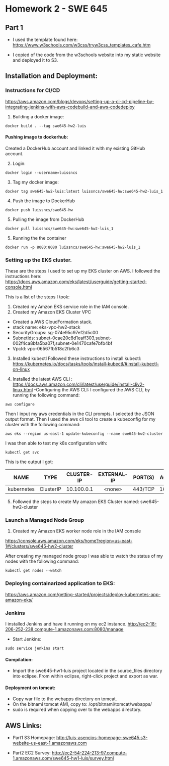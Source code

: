 # Homework 2 - SWE 645

## Part 1
* I used the template found here: <https://www.w3schools.com/w3css/tryw3css_templates_cafe.htm>

* I copied of the code from the w3schools website into my static website and deployed it to S3.

## Installation and Deployment:

### Instructions for CI/CD
https://aws.amazon.com/blogs/devops/setting-up-a-ci-cd-pipeline-by-integrating-jenkins-with-aws-codebuild-and-aws-codedeploy


1. Building a docker image:
```
docker build . --tag swe645-hw2-luis
```
#### Pushing image to dockerhub:

Created a DockerHub account and linked it with my existing GitHub account.

2. Login:
```
docker login --username=luissncs
```
3. Tag my docker image:
```
docker tag swe645-hw2-luis:latest luissncs/swe645-hw:swe645-hw2-luis_1
```
4. Push the image to DockerHub
```
docker push luissncs/swe645-hw
```
5. Pulling the image from DockerHub
```
docker pull luissncs/swe645-hw:swe645-hw2-luis_1
```
5. Running the the container
```
docker run -p 8080:8080 luissncs/swe645-hw:swe645-hw2-luis_1
```


### Setting up the EKS cluster.

These are the steps I used to set up my EKS cluster on AWS.
I followed the instructions here: https://docs.aws.amazon.com/eks/latest/userguide/getting-started-console.html

This is a list of the steps I took:

1. Created my Amzon EKS service role in the IAM console.
2. Created my Amazon EKS Cluster VPC
  - Created a AWS CloudFormation stack.
  - stack name: eks-vpc-hw2-stack
  - SecurityGroups:	sg-074e95c97ef2d5c00
  - SubnetIds:	subnet-0cae20c8d1eaff303,subnet-002f4ca8bfa5ba07f,subnet-0e1470cafe7bfb4bf
  - VpcId:	vpc-06567fb518c2fb6c3

3. Installed kubectl
Followed these instructions to install kubectl: https://kubernetes.io/docs/tasks/tools/install-kubectl/#install-kubectl-on-linux

4. Installed the latest AWS CLI : https://docs.aws.amazon.com/cli/latest/userguide/install-cliv2-linux.html
-Configuring the AWS CLI:
I configured the AWS CLI, by running the following command:
```
aws configure
```
Then I input my aws credentials in the CLI prompts. I selected the JSON output format.
Then I used the aws cli tool to create a kubeconfig for my cluster with the following command:
```
aws eks --region us-east-1 update-kubeconfig --name swe645-hw2-cluster
```

I was then able to test my k8s configuration with:
```
kubectl get svc
```
This is the output I got:

| NAME        | TYPE       | CLUSTER-IP  | EXTERNAL-IP  | PORT(S)  | AGE  |
| ------------|:----------:|:-----------:|:------------:|:--------:|:----:|
| kubernetes  | ClusterIP  | 10.100.0.1  | \<none\>     | 443/TCP  | 16m  |


5. Followed the steps to create My amazon EKS Cluster named: swe645-hw2-cluster

### Launch a Managed Node Group
1. Created my Amazon EKS worker node role in the IAM console

https://console.aws.amazon.com/eks/home?region=us-east-1#/clusters/swe645-hw2-cluster

After creating my managed node group I was able to watch the status of my nodes with the following command:
```
kubectl get nodes --watch
```


### Deploying containarized application to EKS:
https://aws.amazon.com/getting-started/projects/deploy-kubernetes-app-amazon-eks/



### Jenkins

I installed Jenkins and have it running on my ec2 instance.
http://ec2-18-206-252-238.compute-1.amazonaws.com:8080/manage

- Start Jenkins:
```
sudo service jenkins start
```

#### Compilation:

-   Import the swe645-hw1-luis project located in the source_files directory into eclipse.
    From within eclipse, right-click project and export as war.

#### Deployment on tomcat:

-   Copy war file to the webapps directory on tomcat.
-   On the bitnami tomcat AMI, copy to: /opt/bitnami/tomcat/webapps/
-   sudo is required when copying over to the webapps directory.

## AWS Links:

-   Part1 S3 Homepage:
    <http://luis-asencios-homepage-swe645.s3-website-us-east-1.amazonaws.com>

-   Part2 EC2 Survey:
    <http://ec2-54-224-213-97.compute-1.amazonaws.com/swe645-hw1-luis/survey.html>
